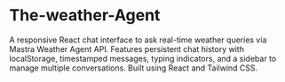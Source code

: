 # The-weather-Agent
A responsive React chat interface to ask real-time weather queries via Mastra Weather Agent API. Features persistent chat history with localStorage, timestamped messages, typing indicators, and a sidebar to manage multiple conversations. Built using React and Tailwind CSS.
